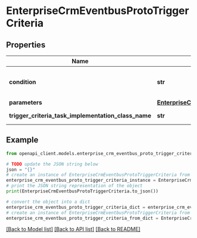 # EnterpriseCrmEventbusProtoTriggerCriteria


## Properties

Name | Type | Description | Notes
------------ | ------------- | ------------- | -------------
**condition** | **str** | Required. Standard filter expression, when true the workflow will be executed. If there&#39;s no trigger_criteria_task_implementation_class_name specified, the condition will be validated directly. | [optional] 
**parameters** | [**EnterpriseCrmEventbusProtoEventParameters**](EnterpriseCrmEventbusProtoEventParameters.md) |  | [optional] 
**trigger_criteria_task_implementation_class_name** | **str** | Optional. Implementation class name. The class should implement the “TypedTask” interface. | [optional] 

## Example

```python
from openapi_client.models.enterprise_crm_eventbus_proto_trigger_criteria import EnterpriseCrmEventbusProtoTriggerCriteria

# TODO update the JSON string below
json = "{}"
# create an instance of EnterpriseCrmEventbusProtoTriggerCriteria from a JSON string
enterprise_crm_eventbus_proto_trigger_criteria_instance = EnterpriseCrmEventbusProtoTriggerCriteria.from_json(json)
# print the JSON string representation of the object
print(EnterpriseCrmEventbusProtoTriggerCriteria.to_json())

# convert the object into a dict
enterprise_crm_eventbus_proto_trigger_criteria_dict = enterprise_crm_eventbus_proto_trigger_criteria_instance.to_dict()
# create an instance of EnterpriseCrmEventbusProtoTriggerCriteria from a dict
enterprise_crm_eventbus_proto_trigger_criteria_from_dict = EnterpriseCrmEventbusProtoTriggerCriteria.from_dict(enterprise_crm_eventbus_proto_trigger_criteria_dict)
```
[[Back to Model list]](../README.md#documentation-for-models) [[Back to API list]](../README.md#documentation-for-api-endpoints) [[Back to README]](../README.md)


